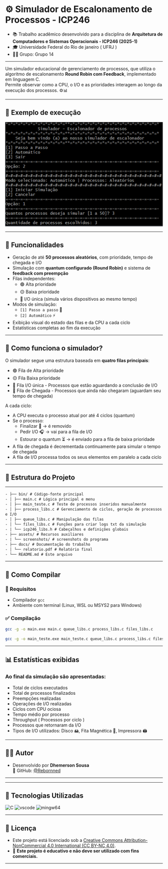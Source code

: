 # ⚙️ Simulador de Escalonamento de Processos - ICP246

- 📚 Trabalho acadêmico desenvolvido para a disciplina de **Arquitetura de Computadores e Sistemas Operacionais - ICP246 (2025-1)**  
- 🎓 Universidade Federal do Rio de janeiro ( UFRJ )  
- 👨‍💻 Grupo: Grupo 14

---

Um simulador educacional de gerenciamento de processos, que utiliza o algoritmo de escalonamento **Round Robin com Feedback**, implementado em linguagem C.  
Permite observar como a CPU, o I/O e as prioridades interagem ao longo da execução dos processos. ⚙️📊

---

## 📸 Exemplo de execução

![Exemplo do terminal com o simulador rodando](assets/screenshots/menu.PNG)

---

## 🎯 Funcionalidades

- Geração de até **50 processos aleatórios**, com prioridade, tempo de chegada e I/O
- Simulação com **quantum configurado (Round Robin)** e sistema de **feedback com preempção**
- Filas independentes:  
  - 🟢 Alta prioridade  
  - 🟡 Baixa prioridade  
  - 🔵 I/O única (simula vários dispositivos ao mesmo tempo)
- Modos de simulação:
  - `[1] Passo a passo` 🔂  
  - `[2] Automático` ⚡
- Exibição visual do estado das filas e da CPU a cada ciclo
- Estatísticas completas ao fim da execução

---

## 🧠 Como funciona o simulador?

O simulador segue uma estrutura baseada em **quatro filas principais**:

- 🟢 Fila de Alta prioridade
- 🟡 Fila Baixa prioridade
- 🔵 Fila I/O única - Processos que estão aguardando a conclusão de I/O
- 🔴 Fila de Chegada - Processos que ainda não chegaram (aguardam seu tempo de chegada)

A cada ciclo:
- A CPU executa o processo atual por até 4 ciclos (quantum)
- Se o processo:
  - Finalizar 🏁 → é removido
  - Pedir I/O 🎧 → vai para a fila de I/O
  - Estourar o quantum ⏳ → é enviado para a fila de baixa prioridade
- A fila de chegada é decrementada continuamente para simular o tempo de chegada
- A fila de I/O processa todos os seus elementos em paralelo a cada ciclo

---

## 📁 Estrutura do Projeto

---
```
- ├── bin/ # Código-fonte principal
- │ ├── main.c # Lógica principal e menu
- │ ├── main_teste.c # Teste de processos inseridos manualmente
- │ ├── process_libs.c # Gerenciamento de ciclos, geração de processos e I/O
- │ ├── queue_libs.c # Manipulação das filas
- │ └── files_libs.c # Funções para criar logs txt da simulação
- | └── icp246_libs.h # Cabeçalhos e definições globais
- ├── assets/ # Recursos auxiliares
- | └── screenshots/ # screenshots do programa
- ├── docs/ # Documentação do trabalho
- │ └── relatorio.pdf # Relatório final
- └── README.md # Este arquivo
```
---

## 🧪 Como Compilar

### 🔧 Requisitos

- Compilador `gcc`
- Ambiente com terminal (Linux, WSL ou MSYS2 para Windows)

### ✅ Compilação

```bash
gcc -g -o main.exe main.c queue_libs.c process_libs.c files_libs.c
```
```bash
gcc -g -o main_teste.exe main_teste.c queue_libs.c process_libs.c files_libs.c
```
---

## 📊 Estatísticas exibidas
### Ao final da simulação são apresentadas:

- Total de ciclos executados
- Total de processos finalizados
- Preempções realizadas
- Operações de I/O realizadas
- Ciclos com CPU ociosa
- Tempo médio por processo
- Throughput ( Processos por ciclo )
- Processos que retornaram da I/O
- Tipos de I/O utilizados: Disco 🖴, Fita Magnética 📼, Impressora 🖨
  
---

## 👨‍💻 Autor
- Desenvolvido por **Dhemerson Sousa**  
🔗 GitHub: [@Rebornned](https://github.com/Rebornned)

---

---

## 🚀 Tecnologias Utilizadas

<p align="left">
  <img src="https://cdn.simpleicons.org/c/00599C" width="128" height="128" alt="C" />
  <img src="https://www.svgrepo.com/show/354522/visual-studio-code.svg" width="128" height="128" alt="vscode" />
  <img src="https://ratfactor.com/misc/mingw64/mingw-w64.svg" width="128" height="128" alt="mingw64" />
</p>

---

## 📜 Licença

- Este projeto está licenciado sob a [Creative Commons Attribution-NonCommercial 4.0 International (CC BY-NC 4.0)](https://creativecommons.org/licenses/by-nc/4.0/).  
- 📌 **Este projeto é educativo e não deve ser utilizado com fins comerciais.**  

---
